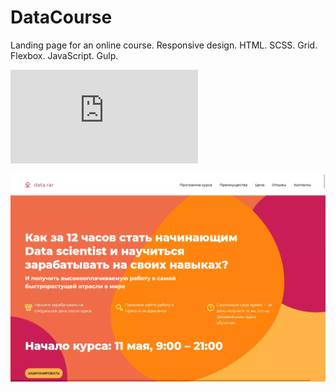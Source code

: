# DataCourse
Landing page for an online course. Responsive design. HTML. SCSS. Grid. Flexbox. JavaScript. Gulp.

![Tap or click to view](https://marscoding.vercel.app/project-5/index.html)

![Desktop version](https://github.com/CodingOnMars/DataCourse/blob/main/app/images/online-course.webp)

